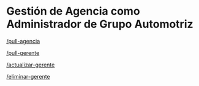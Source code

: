 # Gestión de Agencia como Administrador de Grupo Automotriz

[/pull-agencia](Gestio%CC%81n%20de%20Agencia%20como%20Administrador%20de%20Grupo%20Au%20e432028a9c6746ffb7c6946be72df837/pull-agencia%20c1e0b7cc540648dfa3344600c4367552.md)

[/pull-gerente](Gestio%CC%81n%20de%20Agencia%20como%20Administrador%20de%20Grupo%20Au%20e432028a9c6746ffb7c6946be72df837/pull-gerente%20e0d4f60f81424088932696f365d17c20.md)

[/actualizar-gerente](Gestio%CC%81n%20de%20Agencia%20como%20Administrador%20de%20Grupo%20Au%20e432028a9c6746ffb7c6946be72df837/actualizar-gerente%20e55b161cfcd245eb9488422c72fee7e3.md)

[/eliminar-gerente](Gestio%CC%81n%20de%20Agencia%20como%20Administrador%20de%20Grupo%20Au%20e432028a9c6746ffb7c6946be72df837/eliminar-gerente%20bbdfbb0beddb4a01a3a3ceeb0642964a.md)